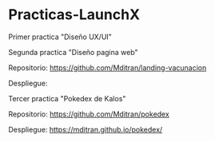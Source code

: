 # Practicas-LaunchX

Primer practica "Diseño UX/UI"


Segunda practica "Diseño pagina web"

Repositorio: https://github.com/Mditran/landing-vacunacion

Despliegue: 


Tercer practica "Pokedex de Kalos"

Repositorio: https://github.com/Mditran/pokedex

Despliegue: https://mditran.github.io/pokedex/

